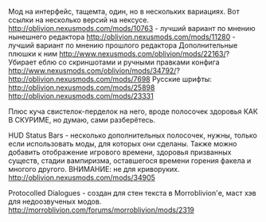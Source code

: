 Мод на интерфейс, тащемта, один, но в нескольких вариациях. Вот ссылки на несколько версий на нексусе.
http://oblivion.nexusmods.com/mods/10763 - лучший вариант по мнению нынешнего редактора
http://oblivion.nexusmods.com/mods/11280 - лучший вариант по мнению прошлого редактора
Дополнительные плюшки к ним http://www.nexusmods.com/oblivion/mods/22163/?
Убирает еблю со скриншотами и ручными правками конфига http://www.nexusmods.com/oblivion/mods/34792/?
http://oblivion.nexusmods.com/mods/7698
Русские шрифты:
http://oblivion.nexusmods.com/mods/25898
http://oblivion.nexusmods.com/mods/23331

Плюс куча свистелок-перделок на него, вроде полосочек здоровья КАК В СКУРИМЕ, но думаю, сами разберётесь.

HUD Status Bars - несколько дополнительных полосочек, нужны, только если использовать моды, для которых они сделаны. Также можно добавить отображение игрового времени, здоровья призванных существ, стадии вампиризма, оставшегося времени горения факела и многого другого. ВНИМАНИЕ: не для криворуких.
http://oblivion.nexusmods.com/mods/34905

Protocolled Dialogues - создан для стен текста в Morroblivion'е, маст хэв для недоозвученых модов.
http://morroblivion.com/forums/morroblivion/mods/2319
